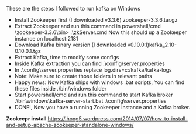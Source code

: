 These are the steps I followed to run kafka on Windows

* Install Zookeeper first (I downloaded v3.3.6) zookeeper-3.3.6.tar.gz
* Extract Zookeeper and run this command in powershell/cmd \zookeeper-3.3.6\bin> .\zkServer.cmd Now this should up a Zookeeper instance on localhost:2181
* Download Kafka binary version (I downloaded v0.10.0.1)kafka_2.10-0.10.0.1.tgz
* Extract Kafka, time to modify some configs
* Inside Kafka extraction you can find .\config\server.properties
* In .\config\server.properties replace log.dirs=c:/kafka/kafka-logs
* Note: Make sure to create those folders in relevant paths
* Happy news: Now Kafka ships with windows .bat scripts, You can find these files inside ./bin/windows folder
* Start powershell/cmd and run this command to start Kafka broker  .\bin\windows\kafka-server-start.bat .\config\server.properties
* DONE!, Now you have a running Zookeeper instance and a Kafka broker.


**Zookeepr install**
https://ihong5.wordpress.com/2014/07/07/how-to-install-and-setup-apache-zookeeper-standalone-windows/